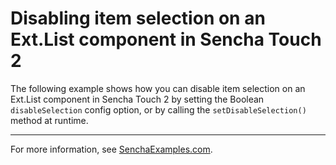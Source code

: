 # Disabling item selection on an Ext.List component in Sencha Touch 2 #

The following example shows how you can disable item selection on an Ext.List component in Sencha Touch 2 by setting the Boolean `disableSelection` config option, or by calling the `setDisableSelection()` method at runtime.

---

For more information, see [SenchaExamples.com](http://senchaexamples.com/2012/03/01/disabling-item-selection-on-an-ext-list-component-in-sencha-touch-2/).
